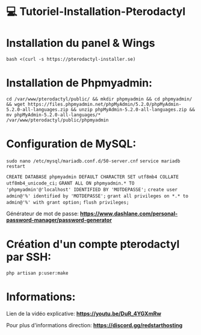 # :computer: Tutoriel-Installation-Pterodactyl

# Installation du panel & Wings

`bash <(curl -s https://pterodactyl-installer.se)`

# Installation de Phpmyadmin:

`cd /var/www/pterodactyl/public/ && mkdir phpmyadmin && cd phpmyadmin/ && wget https://files.phpmyadmin.net/phpMyAdmin/5.2.0/phpMyAdmin-5.2.0-all-languages.zip && unzip phpMyAdmin-5.2.0-all-languages.zip && mv phpMyAdmin-5.2.0-all-languages/* /var/www/pterodactyl/public/phpmyadmin`

# Configuration de MySQL:

`sudo nano /etc/mysql/mariadb.conf.d/50-server.cnf`
`service mariadb restart`

`CREATE DATABASE phpmyadmin DEFAULT CHARACTER SET utf8mb4 COLLATE utf8mb4_unicode_ci;`
`GRANT ALL ON phpmyadmin.* TO 'phpmyadmin'@'localhost' IDENTIFIED BY 'MOTDEPASSE';`
`create user admin@'%' identified by 'MOTDEPASSE';`
`grant all privileges on *.* to admin@'%' with grant option;`
`flush privileges;`

Générateur de mot de passe: **https://www.dashlane.com/personal-password-manager/password-generator**

# Création d'un compte pterodactyl par SSH:

`php artisan p:user:make`

# Informations:

Lien de la vidéo explicative: **https://youtu.be/DuR_4YGXmRw**

Pour plus d'informations direction: **https://discord.gg/redstarthosting**
